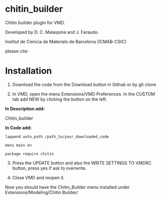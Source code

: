 # chitin_builder
Chitin builder plugin for VMD.

Developed by D. C. Malaspina and J. Faraudo.

Institut de Ciencia de Materials de Barcelona (ICMAB-CSIC)

please cite:

# Installation

1) Download the code from the Download button in Github or by git clone

2) In VMD, open the menu Extensions/VMD Preferences. In the CUSTOM tab add NEW by clicking the button on the left.

__In Description add:__

Chitin_builder

__In Code add:__
```
lappend auto_path /path_to/your_downloaded_code

menu main on

package require chitin
```
3) Press the UPDATE button and also the WRITE SETTINGS TO VMDRC button, press yes if ask to overwrite.

4) Close VMD and reopen it.

Now you should have the Chitin_Builder menu installed under Extensions/Modeling/Chitin Builder/
